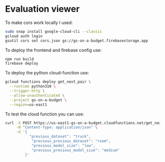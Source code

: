 # Evaluation viewer

To make cors work locally I used:

```sh
sudo snap install google-cloud-cli --classic
gcloud auth login
gsutil cors set cors.json gs://gs-on-a-budget.firebasestorage.app
```

To deploy the frontend and firebase config use:

```sh
npm run build
firebase deploy
```

To deploy the python cloud-function use:

```sh
gcloud functions deploy get_next_pair \
  --runtime python310 \
  --trigger-http \
  --allow-unauthenticated \
  --project gs-on-a-budget \
  --region=us-east1
```

To test the cloud function you can use:

```sh
curl -X POST https://us-east1-gs-on-a-budget.cloudfunctions.net/get_next_pair \
     -H "Content-Type: application/json" \
     -d '{
           "previous_dataset": "truck",
            "previous_previous_dataset": "room",
            "previous_model_size": "low",
            "previous_previous_model_size": "medium"
         }'
```
